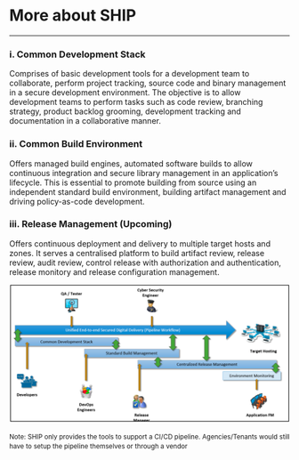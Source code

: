 # More about SHIP
------
### i. Common Development Stack
Comprises of basic development tools for a development team to collaborate, perform project tracking, source code and binary management in a secure development environment. The objective is to allow development teams to perform tasks such as code review, branching strategy, product backlog grooming, development tracking and documentation in a collaborative manner.

### ii. Common Build Environment
Offers managed build engines, automated software builds to allow continuous integration and secure library management in an application’s lifecycle. This is essential to promote building from source using an independent standard build environment, building artifact management and driving policy-as-code development.

### iii. Release Management (Upcoming)
Offers continuous deployment and delivery to multiple target hosts and zones. It serves a centralised platform to build artifact review, release review, audit review, control release with authorization and authentication, release monitory and release configuration management.

![SHIP Overview](_media/ship_overview.png)

<small>Note: SHIP only provides the tools to support a CI/CD pipeline. Agencies/Tenants would still have to setup the pipeline themselves or through a vendor</small>